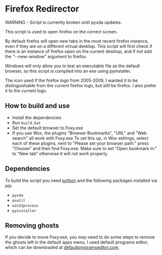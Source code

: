 # Firefox Redirector

WARNING - Script is currently broken until pyvda updates.

This script is used to open firefox on the correct screen.

By default firefox will open new tabs in the most recent firefox instance, even
if they are on a different virtual desktop. This script will first check if
there is an instance of firefox open on the current desktop, and if not add the
"--new-window" argument to firefox.

Windows will only allow you to test an executable file as the default browser,
so this script is compiled into an exe using pyinstaller.

The icon used if the firefox logo from 2005-2009, I wanted it to be
distinguishable from the current firefox logo, but still be firefox. I also
prefer it to the current logo.

## How to build and use

- Install the dependencies
- Run `build.bat`
- Set the default browser to Foxy.exe
- If you use Wox, the plugins "Browser Bookmarks", "URL" and "Web search" all
  work with Foxy.exe To set this up, in Wox settings, select each of these
  plugins, next to "Please set your browser path:" press "Choose" and then find
  Foxy.exe. Make sure to set "Open bookmark in:" to "New tab" otherwise it will
  not work properly.

## Dependencies

To build the script you need [python](https://www.python.org/) and the following
packages installed via pip:

- `pyvda`
- `psutil`
- `win32process`
- `pyinstaller`

## Removing ghosts

If you decide to move Foxy.exe, you may need to do some steps to remove the
ghosts left in the default apps menu, I used default programs editor, which can
be downloaded at [defaultprogramseditor.com](http://defaultprogramseditor.com).
